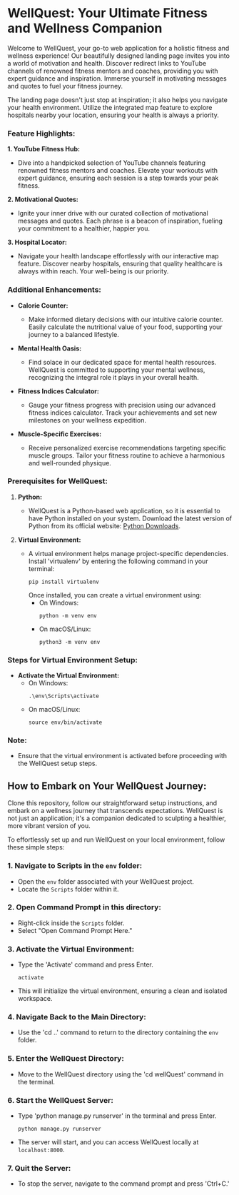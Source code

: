 # WellQuest: Your Ultimate Fitness and Wellness Companion

Welcome to WellQuest, your go-to web application for a holistic fitness and wellness experience! Our beautifully designed landing page invites you into a world of motivation and health. Discover redirect links to YouTube channels of renowned fitness mentors and coaches, providing you with expert guidance and inspiration. Immerse yourself in motivating messages and quotes to fuel your fitness journey.

The landing page doesn't just stop at inspiration; it also helps you navigate your health environment. Utilize the integrated map feature to explore hospitals nearby your location, ensuring your health is always a priority.

### Feature Highlights:

**1. YouTube Fitness Hub:**
   - Dive into a handpicked selection of YouTube channels featuring renowned fitness mentors and coaches. Elevate your workouts with expert guidance, ensuring each session is a step towards your peak fitness.

**2. Motivational Quotes:**
   - Ignite your inner drive with our curated collection of motivational messages and quotes. Each phrase is a beacon of inspiration, fueling your commitment to a healthier, happier you.

**3. Hospital Locator:**
   - Navigate your health landscape effortlessly with our interactive map feature. Discover nearby hospitals, ensuring that quality healthcare is always within reach. Your well-being is our priority.

### Additional Enhancements:

- **Calorie Counter:**
  - Make informed dietary decisions with our intuitive calorie counter. Easily calculate the nutritional value of your food, supporting your journey to a balanced lifestyle.

- **Mental Health Oasis:**
  - Find solace in our dedicated space for mental health resources. WellQuest is committed to supporting your mental wellness, recognizing the integral role it plays in your overall health.

- **Fitness Indices Calculator:**
  - Gauge your fitness progress with precision using our advanced fitness indices calculator. Track your achievements and set new milestones on your wellness expedition.

- **Muscle-Specific Exercises:**
  - Receive personalized exercise recommendations targeting specific muscle groups. Tailor your fitness routine to achieve a harmonious and well-rounded physique.

### Prerequisites for WellQuest:

1. **Python:**
   - WellQuest is a Python-based web application, so it is essential to have Python installed on your system. Download the latest version of Python from its official website: [Python Downloads](https://www.python.org/downloads/).

2. **Virtual Environment:**
   - A virtual environment helps manage project-specific dependencies. Install 'virtualenv' by entering the following command in your terminal:
     ```
     pip install virtualenv
     ```
     Once installed, you can create a virtual environment using:
     - On Windows:
       ```
       python -m venv env
       ```
     - On macOS/Linux:
       ```
       python3 -m venv env
       ```

### Steps for Virtual Environment Setup:

   - **Activate the Virtual Environment:**
     - On Windows:
       ```
       .\env\Scripts\activate
       ```
     - On macOS/Linux:
       ```
       source env/bin/activate
       ```

### Note:
   - Ensure that the virtual environment is activated before proceeding with the WellQuest setup steps.

## How to Embark on Your WellQuest Journey:

Clone this repository, follow our straightforward setup instructions, and embark on a wellness journey that transcends expectations. WellQuest is not just an application; it's a companion dedicated to sculpting a healthier, more vibrant version of you.

To effortlessly set up and run WellQuest on your local environment, follow these simple steps:

### 1. Navigate to Scripts in the `env` folder:
   - Open the `env` folder associated with your WellQuest project.
   - Locate the `Scripts` folder within it.

### 2. Open Command Prompt in this directory:
   - Right-click inside the `Scripts` folder.
   - Select "Open Command Prompt Here."

### 3. Activate the Virtual Environment:
   - Type the 'Activate' command and press Enter.
     ```
     activate
     ```
   - This will initialize the virtual environment, ensuring a clean and isolated workspace.

### 4. Navigate Back to the Main Directory:
   - Use the 'cd ..' command to return to the directory containing the `env` folder.

### 5. Enter the WellQuest Directory:
   - Move to the WellQuest directory using the 'cd wellQuest' command in the terminal.

### 6. Start the WellQuest Server:
   - Type 'python manage.py runserver' in the terminal and press Enter.
     ```
     python manage.py runserver
     ```
   - The server will start, and you can access WellQuest locally at `localhost:8000`.

### 7. Quit the Server:
   - To stop the server, navigate to the command prompt and press 'Ctrl+C.'
